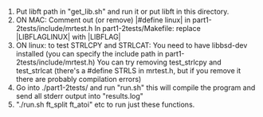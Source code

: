 1. Put libft path in "get_lib.sh" and run it or put libft in this directory.
2. ON MAC:
	Comment out (or remove) |#define linux| in part1-2tests/include/mrtest.h
	In part1-2tests/Makefile: replace |LIBFLAGLINUX| with |LIBFLAG|
3. ON linux:
	to test STRLCPY and STRLCAT:
	You need to have libbsd-dev installed (you can specify the include path in part1-2tests/include/mrtest.h)
	You can try removing test_strlcpy and test_strlcat (there's a #define STRLS in mrtest.h, but if you remove it there are probably compilation errors)
4. Go into ./part1-2tests/ and run "run.sh" this will compile the program and send all stderr output into "results.log"
5. "./run.sh ft\_split ft\_atoi" etc to run just these functions.
